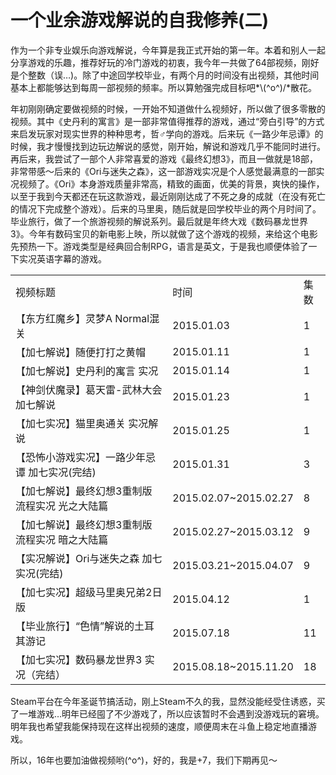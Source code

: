 # 一个业余游戏解说的自我修养(二)
作为一个非专业娱乐向游戏解说，今年算是我正式开始的第一年。本着和别人一起分享游戏的乐趣，推荐好玩的冷门游戏的初衷，我今年一共做了64部视频，刚好是个整数（误…)。除了中途回学校毕业，有两个月的时间没有出视频，其他时间基本上都能够达到每周一部视频的频率。所以算勉强完成目标吧\*\\(^o^)/\*散花。

年初刚刚确定要做视频的时候，一开始不知道做什么视频好，所以做了很多零散的视频。其中《史丹利的寓言》是一部非常值得推荐的游戏，通过“旁白引导”的方式来启发玩家对现实世界的种种思考，哲♂学向的游戏。后来玩《一路少年忌谭》的时候，我才慢慢找到边玩边解说的感觉，刚开始，解说和游戏几乎不能同时进行。再后来，我尝试了一部个人非常喜爱的游戏《最终幻想3》，而且一做就是18部，非常带感～后来的《Ori与迷失之森》，这一部游戏实况是个人感觉最满意的一部实况视频了。《Ori》本身游戏质量非常高，精致的画面，优美的背景，爽快的操作，以至于我到今天都还在玩这款游戏，最近刚刚达成了不死之身的成就（在没有死亡的情况下完成整个游戏）。后来的马里奥，随后就是回学校毕业的两个月时间了。毕业旅行，做了一个旅游视频的解说系列。最后就是年终大戏《数码暴龙世界3》。今年有数码宝贝的新电影上映，所以就做了这个游戏的视频，来给这个电影先预热一下。游戏类型是经典回合制RPG，语言是英文，于是我也顺便体验了一下实况英语字幕的游戏。
<table>
<tr><td>视频标题</td><td>时间</td><td>集数</td></tr>
<tr><td>【东方红魔乡】灵梦A Normal混关</td><td>2015.01.03</td><td>1</td></tr>
<tr><td>【加七解说】随便打打之黄帽</td><td>2015.01.11</td><td>1</td></tr>
<tr><td>【加七解说】史丹利的寓言 实况</td><td>2015.01.14</td><td>1</td></tr>
<tr><td>【神剑伏魔录】葛天雷-武林大会 加七解说</td><td>2015.01.23</td><td>1</td></tr>
<tr><td>【加七实况】猫里奥通关 实况解说</td><td>2015.01.25</td><td>1</td></tr>
<tr><td>【恐怖小游戏实况】一路少年忌谭 加七实况(完结)</td><td>2015.01.31</td><td>3</td></tr>
<tr><td>【加七解说】最终幻想3重制版 流程实况 光之大陆篇</td><td>2015.02.07~2015.02.27</td><td>8</td></tr>
<tr><td>【加七解说】最终幻想3重制版 流程实况 暗之大陆篇</td><td>2015.02.27~2015.03.12</td><td>9</td></tr>
<tr><td>【实况解说】Ori与迷失之森 加七实况(完结)</td><td>2015.03.21~2015.04.07</td><td>9</td></tr>
<tr><td>【加七实况】超级马里奥兄弟2日版</td><td>2015.04.12</td><td>1</td></tr>
<tr><td>【毕业旅行】“色情”解说的土耳其游记</td><td>2015.07.18</td><td>11</td></tr>
<tr><td>【加七实况】数码暴龙世界3 实况（完结）</td><td>2015.08.18~2015.11.20</td><td>18</td></tr>
</table>
Steam平台在今年圣诞节搞活动，刚上Steam不久的我，显然没能经受住诱惑，买了一堆游戏…明年已经囤了不少游戏了，所以应该暂时不会遇到没游戏玩的窘境。明年我也希望我能保持现在这样出视频的速度，顺便周末在斗鱼上稳定地直播游戏。

所以，16年也要加油做视频哟(^o^)，好的，我是+7，我们下期再见～


